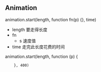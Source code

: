 
## Animation

animation.start(length, function fn(p) {}, time)

- length 要走得长度
- fn
  - s 速度值
- time 走完此长度花费的时间

animation.start(length, function (p) {

        }, 400)
